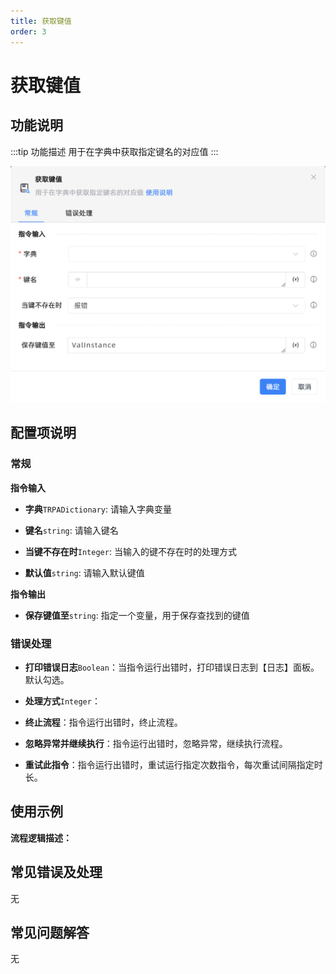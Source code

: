 ```yaml
---
title: 获取键值
order: 3
---
```


# 获取键值

## 功能说明

:::tip 功能描述
用于在字典中获取指定键名的对应值
:::

![获取键值](../../../assets/获取键值_command.png)

## 配置项说明

### 常规

**指令输入**

- **字典**`TRPADictionary`: 请输入字典变量

- **键名**`string`: 请输入键名

- **当键不存在时**`Integer`: 当输入的键不存在时的处理方式

- **默认值**`string`: 请输入默认键值


**指令输出**

- **保存键值至**`string`: 指定一个变量，用于保存查找到的键值

### 错误处理

- **打印错误日志**`Boolean`：当指令运行出错时，打印错误日志到【日志】面板。默认勾选。

- **处理方式**`Integer`：

 - **终止流程**：指令运行出错时，终止流程。

 - **忽略异常并继续执行**：指令运行出错时，忽略异常，继续执行流程。

 - **重试此指令**：指令运行出错时，重试运行指定次数指令，每次重试间隔指定时长。

## 使用示例

**流程逻辑描述：** 

## 常见错误及处理

无

## 常见问题解答

无

